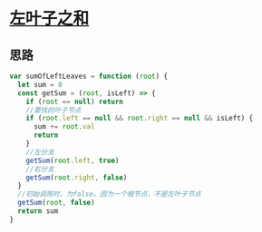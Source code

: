 # [左叶子之和](https://leetcode-cn.com/problems/sum-of-left-leaves/)

## 思路

```js
var sumOfLeftLeaves = function (root) {
  let sum = 0
  const getSum = (root, isLeft) => {
    if (root == null) return
    //要找的叶子节点
    if (root.left == null && root.right == null && isLeft) {
      sum += root.val
      return
    }
    //左分支
    getSum(root.left, true)
    //右分支
    getSum(root.right, false)
  }
  //初始调用时，为false。因为一个根节点，不是左叶子节点
  getSum(root, false)
  return sum
}
```

